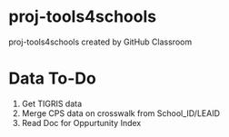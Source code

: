 # proj-tools4schools
proj-tools4schools created by GitHub Classroom


# Data To-Do

1. Get TIGRIS data
2. Merge CPS data on crosswalk from School_ID/LEAID
3. Read Doc for Oppurtunity Index

